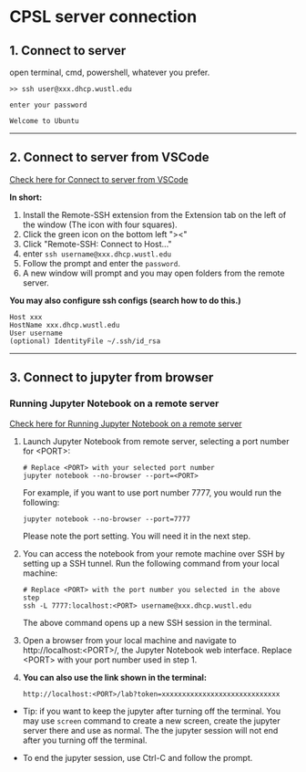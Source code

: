 # CPSL server connection
## 1. Connect to server
open terminal, cmd, powershell, whatever you prefer.
```
>> ssh user@xxx.dhcp.wustl.edu

enter your password

Welcome to Ubuntu
```

--------------------------------------

## 2. Connect to server from VSCode
[Check here for Connect to server from VSCode](https://code.visualstudio.com/docs/remote/ssh)

**In short:**
1. Install the Remote-SSH extension from the Extension tab on the left of the window (The icon with four squares).
2. Click the green icon on the bottom left "><"
3. Click "Remote-SSH: Connect to Host..."
4. enter `ssh username@xxx.dhcp.wustl.edu`
5. Follow the prompt and enter the `password`.
6. A new window will prompt and you may open folders from the remote server.

**You may also configure ssh configs (search how to do this.)**
```
Host xxx
HostName xxx.dhcp.wustl.edu
User username
(optional) IdentityFile ~/.ssh/id_rsa
```

--------------------------------------

## 3. Connect to jupyter from browser
### Running Jupyter Notebook on a remote server
[Check here for Running Jupyter Notebook on a remote server](https://docs.anaconda.com/anaconda/user-guide/tasks/remote-jupyter-notebook/)

1. Launch Jupyter Notebook from remote server, selecting a port number for \<PORT>:
    ```
    # Replace <PORT> with your selected port number
    jupyter notebook --no-browser --port=<PORT>
    ```
    For example, if you want to use port number 7777, you would run the following:

    `jupyter notebook --no-browser --port=7777`

    Please note the port setting. You will need it in the next step.

2. You can access the notebook from your remote machine over SSH by setting up a SSH tunnel. Run the following command from your local machine:
    ```
    # Replace <PORT> with the port number you selected in the above step
    ssh -L 7777:localhost:<PORT> username@xxx.dhcp.wustl.edu
    ```
    The above command opens up a new SSH session in the terminal.

3. Open a browser from your local machine and navigate to http://localhost:\<PORT>/, the Jupyter Notebook web interface. Replace \<PORT> with your port number used in step 1.

4. **You can also use the link shown in the terminal:**
    ```
    http://localhost:<PORT>/lab?token=xxxxxxxxxxxxxxxxxxxxxxxxxxxxx
    ```

* Tip: if you want to keep the jupyter after turning off the terminal. You may use `screen` command to create a new screen, create the jupyter server there and use as normal. The the jupyter session will not end after you turning off the terminal.

* To end the jupyter session, use Ctrl-C and follow the prompt.